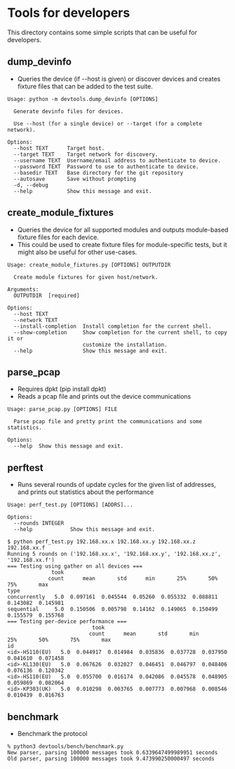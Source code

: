 # Tools for developers

This directory contains some simple scripts that can be useful for developers.

## dump_devinfo
* Queries the device (if --host is given) or discover devices and creates fixture files that can be added to the test suite.

```shell
Usage: python -m devtools.dump_devinfo [OPTIONS]

  Generate devinfo files for devices.

  Use --host (for a single device) or --target (for a complete network).

Options:
  --host TEXT      Target host.
  --target TEXT    Target network for discovery.
  --username TEXT  Username/email address to authenticate to device.
  --password TEXT  Password to use to authenticate to device.
  --basedir TEXT   Base directory for the git repository
  --autosave       Save without prompting
  -d, --debug
  --help           Show this message and exit.
```

## create_module_fixtures

* Queries the device for all supported modules and outputs module-based fixture files for each device.
* This could be used to create fixture files for module-specific tests, but it might also be useful for other use-cases.

```shell
Usage: create_module_fixtures.py [OPTIONS] OUTPUTDIR

  Create module fixtures for given host/network.

Arguments:
  OUTPUTDIR  [required]

Options:
  --host TEXT
  --network TEXT
  --install-completion  Install completion for the current shell.
  --show-completion     Show completion for the current shell, to copy it or
                        customize the installation.
  --help                Show this message and exit.
```

## parse_pcap

* Requires dpkt (pip install dpkt)
* Reads a pcap file and prints out the device communications

```shell
Usage: parse_pcap.py [OPTIONS] FILE

  Parse pcap file and pretty print the communications and some statistics.

Options:
  --help  Show this message and exit.
```

## perftest

* Runs several rounds of update cycles for the given list of addresses, and prints out statistics about the performance

```shell
Usage: perf_test.py [OPTIONS] [ADDRS]...

Options:
  --rounds INTEGER
  --help            Show this message and exit.
```

```shell
$ python perf_test.py 192.168.xx.x 192.168.xx.y 192.168.xx.z 192.168.xx.f
Running 5 rounds on ('192.168.xx.x', '192.168.xx.y', '192.168.xx.z', '192.168.xx.f')
=== Testing using gather on all devices ===
              took
             count      mean       std      min       25%       50%       75%       max
type
concurrently   5.0  0.097161  0.045544  0.05260  0.055332  0.088811  0.143082  0.145981
sequential     5.0  0.150506  0.005798  0.14162  0.149065  0.150499  0.155579  0.155768
=== Testing per-device performance ===
                           took
                          count      mean       std       min       25%       50%       75%       max
id
<id>-HS110(EU)   5.0  0.044917  0.014984  0.035836  0.037728  0.037950  0.041610  0.071458
<id>-KL130(EU)   5.0  0.067626  0.032027  0.046451  0.046797  0.048406  0.076136  0.120342
<id>-HS110(EU)   5.0  0.055700  0.016174  0.042086  0.045578  0.048905  0.059869  0.082064
<id>-KP303(UK)   5.0  0.010298  0.003765  0.007773  0.007968  0.008546  0.010439  0.016763
```

## benchmark

* Benchmark the protocol

```shell
% python3 devtools/bench/benchmark.py
New parser, parsing 100000 messages took 0.6339647499989951 seconds
Old parser, parsing 100000 messages took 9.473990250000497 seconds
```
